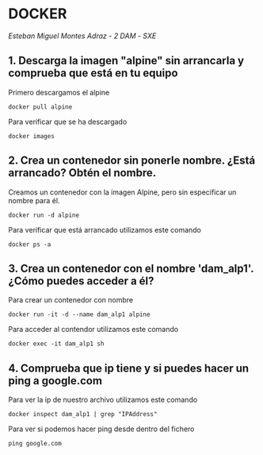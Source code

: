 # DOCKER
*Esteban Miguel Montes Adraz* - *2 DAM* - *SXE*


## 1. Descarga la imagen "alpine" sin arrancarla y comprueba que está en tu equipo

Primero descargamos el alpine
```
docker pull alpine
```
Para verificar que se ha descargado
```
docker images
```

## 2. Crea un contenedor sin ponerle nombre. ¿Está arrancado? Obtén el nombre.
Creamos un contenedor con la imagen Alpine, pero sin especificar un nombre para él.
```
docker run -d alpine
```
Para verificar que está arrancado utilizamos este comando
```
docker ps -a
```
## 3. Crea un contenedor con el nombre 'dam_alp1'. ¿Cómo puedes acceder a él?
Para crear un contenedor con nombre
```
docker run -it -d --name dam_alp1 alpine
```
Para acceder al contendor utilizamos este comando
```
docker exec -it dam_alp1 sh
```
## 4. Comprueba que ip tiene y si puedes hacer un ping a google.com

Para ver la ip de nuestro archivo utilizamos este comando
```
docker inspect dam_alp1 | grep "IPAddress"
```

Para ver si podemos hacer ping desde dentro del fichero
```
ping google.com
```





